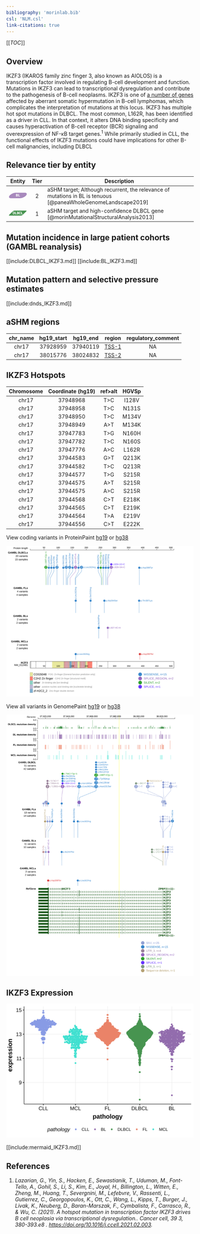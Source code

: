 ```yaml
---
bibliography: 'morinlab.bib'
csl: 'NLM.csl'
link-citations: true
---
```

[[_TOC_]]

## Overview
IKZF3 (IKAROS family zinc finger 3, also known as AIOLOS) is a transcription factor involved in regulating B-cell development and function. Mutations in IKZF3 can lead to transcriptional dysregulation and contribute to the pathogenesis of B-cell neoplasms. IKZF3 is one of [a number of genes](https://github.com/morinlab/LLMPP/wiki/ashm) affected by aberrant somatic hypermutation in B-cell lymphomas, which complicates the interpretation of mutations at this locus. IKZF3 has multiple hot spot mutations in DLBCL. The most common, L162R, has been identified as a driver in CLL. In that context, it alters DNA binding specificity and causes hyperactivation of B-cell receptor (BCR) signaling and overexpression of NF-κB target genes.<sup>1</sup> While primarily studied in CLL, the functional effects of IKZF3 mutations could have implications for other B-cell malignancies, including DLBCL 


## Relevance tier by entity

|Entity|Tier|Description                           |
|:------:|:----:|--------------------------------------|
|![BL](images/icons/BL_tier2.png)    |2 | aSHM target; Although recurrent, the relevance of mutations in BL is tenuous [@paneaWholeGenomeLandscape2019]|
|![DLBCL](images/icons/DLBCL_tier1.png) |1 | aSHM target and high-confidence DLBCL gene            [@morinMutationalStructuralAnalysis2013]|

## Mutation incidence in large patient cohorts (GAMBL reanalysis)

[[include:DLBCL_IKZF3.md]]
[[include:BL_IKZF3.md]]

## Mutation pattern and selective pressure estimates

[[include:dnds_IKZF3.md]]

## aSHM regions

|chr_name|hg19_start|hg19_end|region                                                                                      |regulatory_comment|
|:--------:|:----------:|:--------:|:--------------------------------------------------------------------------------------------:|:------------------:|
|chr17   |37928959  |37940119|[TSS-1](https://genome.ucsc.edu/s/rdmorin/GAMBL%20hg19?position=chr17%3A37928959%2D37940119)|NA                |
|chr17   |38015776  |38024832|[TSS-2](https://genome.ucsc.edu/s/rdmorin/GAMBL%20hg19?position=chr17%3A38015776%2D38024832)|NA                |


## IKZF3 Hotspots

| Chromosome |Coordinate (hg19) | ref>alt | HGVSp | 
 | :---:| :---: | :--: | :---: |
|chr17|37948968|T>C|I128V| 
|chr17|37948958|T>C|N131S| 
|chr17|37948950|T>C|M134V| 
|chr17|37948949|A>T|M134K| 
|chr17|37947783|T>G|N160H| 
|chr17|37947782|T>C|N160S| 
|chr17|37947776|A>C|L162R| 
|chr17|37944583|G>T|Q213K| 
|chr17|37944582|T>C|Q213R| 
|chr17|37944577|T>G|S215R| 
|chr17|37944575|A>T|S215R| 
|chr17|37944575|A>C|S215R| 
|chr17|37944568|C>T|E218K| 
|chr17|37944565|C>T|E219K| 
|chr17|37944564|T>A|E219V| 
|chr17|37944556|C>T|E222K| 


View coding variants in ProteinPaint [hg19](https://morinlab.github.io/LLMPP/GAMBL/IKZF3_protein.html)  or [hg38](https://morinlab.github.io/LLMPP/GAMBL/IKZF3_protein_hg38.html)

![](images/proteinpaint/IKZF3_NM_012481.svg)

View all variants in GenomePaint [hg19](https://morinlab.github.io/LLMPP/GAMBL/IKZF3.html)  or [hg38](https://morinlab.github.io/LLMPP/GAMBL/IKZF3_hg38.html)

![](images/proteinpaint/IKZF3.svg)

## IKZF3 Expression
![](images/gene_expression/IKZF3_by_pathology.svg)

[[include:mermaid_IKZF3.md]]

## References
1. *Lazarian, G., Yin, S., Hacken, E., Sewastianik, T., Uduman, M., Font-Tello, A., Gohil, S., Li, S., Kim, E., Joyal, H., Billington, L., Witten, E., Zheng, M., Huang, T., Severgnini, M., Lefebvre, V., Rassenti, L., Gutierrez, C., Georgopoulos, K., Ott, C., Wang, L., Kipps, T., Burger, J., Livak, K., Neuberg, D., Baran-Marszak, F., Cymbalista, F., Carrasco, R., & Wu, C. (2021). A hotspot mutation in transcription factor IKZF3 drives B cell neoplasia via transcriptional dysregulation.. Cancer cell, 39 3, 380-393.e8 . https://doi.org/10.1016/j.ccell.2021.02.003.*

<!-- ORIGIN: morinMutationalStructuralAnalysis2013 -->
<!-- DLBCL: morinMutationalStructuralAnalysis2013 -->
<!-- BL: paneaWholeGenomeLandscape2019 -->
